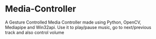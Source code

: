 # Media-Controller
A Gesture Controlled Media Controller made using Python, OpenCV, Mediapipe and Win32api. Use it to play/pause music, go to next/previous track and also control volume
